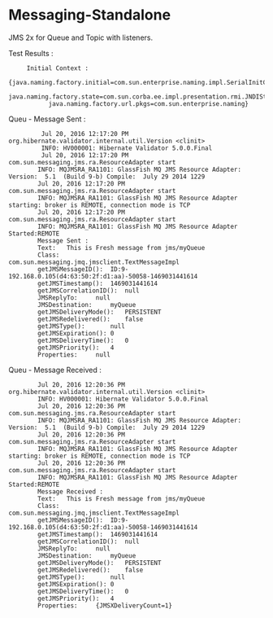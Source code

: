 # Messaging-Standalone
JMS 2x for Queue and Topic with listeners.



Test Results : 

         Initial Context : 
               {java.naming.factory.initial=com.sun.enterprise.naming.impl.SerialInitContextFactory, 
                java.naming.factory.state=com.sun.corba.ee.impl.presentation.rmi.JNDIStateFactoryImpl, 
               java.naming.factory.url.pkgs=com.sun.enterprise.naming}

Queu - Message Sent : 

             Jul 20, 2016 12:17:20 PM org.hibernate.validator.internal.util.Version <clinit>
             INFO: HV000001: Hibernate Validator 5.0.0.Final
             Jul 20, 2016 12:17:20 PM com.sun.messaging.jms.ra.ResourceAdapter start
            INFO: MQJMSRA_RA1101: GlassFish MQ JMS Resource Adapter: Version:  5.1  (Build 9-b) Compile:  July 29 2014 1229
            Jul 20, 2016 12:17:20 PM com.sun.messaging.jms.ra.ResourceAdapter start
            INFO: MQJMSRA_RA1101: GlassFish MQ JMS Resource Adapter starting: broker is REMOTE, connection mode is TCP
            Jul 20, 2016 12:17:20 PM com.sun.messaging.jms.ra.ResourceAdapter start
            INFO: MQJMSRA_RA1101: GlassFish MQ JMS Resource Adapter Started:REMOTE
            Message Sent : 
            Text:	This is Fresh message from jms/myQueue
            Class:			com.sun.messaging.jmq.jmsclient.TextMessageImpl
            getJMSMessageID():	ID:9-192.168.0.105(d4:63:50:2f:d1:aa)-50058-1469031441614
            getJMSTimestamp():	1469031441614
            getJMSCorrelationID():	null
            JMSReplyTo:		null
            JMSDestination:		myQueue
            getJMSDeliveryMode():	PERSISTENT
            getJMSRedelivered():	false
            getJMSType():		null
            getJMSExpiration():	0
            getJMSDeliveryTime():	0
            getJMSPriority():	4
            Properties:		null


Queu - Message Received : 


            Jul 20, 2016 12:20:36 PM org.hibernate.validator.internal.util.Version <clinit>
            INFO: HV000001: Hibernate Validator 5.0.0.Final
            Jul 20, 2016 12:20:36 PM com.sun.messaging.jms.ra.ResourceAdapter start
            INFO: MQJMSRA_RA1101: GlassFish MQ JMS Resource Adapter: Version:  5.1  (Build 9-b) Compile:  July 29 2014 1229
            Jul 20, 2016 12:20:36 PM com.sun.messaging.jms.ra.ResourceAdapter start
            INFO: MQJMSRA_RA1101: GlassFish MQ JMS Resource Adapter starting: broker is REMOTE, connection mode is TCP
            Jul 20, 2016 12:20:36 PM com.sun.messaging.jms.ra.ResourceAdapter start
            INFO: MQJMSRA_RA1101: GlassFish MQ JMS Resource Adapter Started:REMOTE
            Message Received : 
            Text:	This is Fresh message from jms/myQueue
            Class:			com.sun.messaging.jmq.jmsclient.TextMessageImpl
            getJMSMessageID():	ID:9-192.168.0.105(d4:63:50:2f:d1:aa)-50058-1469031441614
            getJMSTimestamp():	1469031441614
            getJMSCorrelationID():	null
            JMSReplyTo:		null
            JMSDestination:		myQueue
            getJMSDeliveryMode():	PERSISTENT
            getJMSRedelivered():	false
            getJMSType():		null
            getJMSExpiration():	0
            getJMSDeliveryTime():	0
            getJMSPriority():	4
            Properties:		{JMSXDeliveryCount=1}
